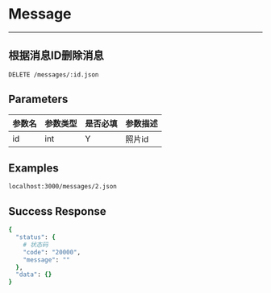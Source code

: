 # Message
---
## 根据消息ID删除消息

```
DELETE /messages/:id.json
```

## Parameters

|参数名|参数类型|是否必填|参数描述|
|-----|--------|-------|--------|
|id|int|Y|照片id|

## Examples
```
localhost:3000/messages/2.json

```

## Success Response
```ruby
{
  "status": {
    # 状态码
    "code": "20000",
    "message": ""
  },
  "data": {}
}
```
